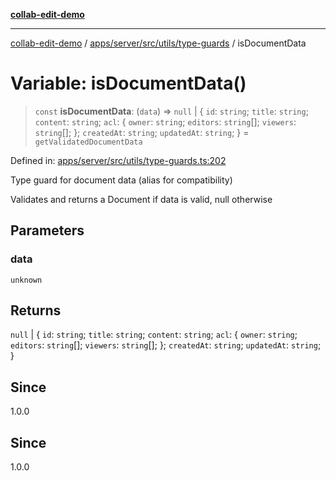 [**collab-edit-demo**](../../../../../../README.md)

***

[collab-edit-demo](../../../../../../README.md) / [apps/server/src/utils/type-guards](../README.md) / isDocumentData

# Variable: isDocumentData()

> `const` **isDocumentData**: (`data`) => `null` \| \{ `id`: `string`; `title`: `string`; `content`: `string`; `acl`: \{ `owner`: `string`; `editors`: `string`[]; `viewers`: `string`[]; \}; `createdAt`: `string`; `updatedAt`: `string`; \} = `getValidatedDocumentData`

Defined in: [apps/server/src/utils/type-guards.ts:202](https://github.com/austyle-io/pub-sub-demo/blob/00b2f1e9b947d5e964db5c3be9502513c4374263/apps/server/src/utils/type-guards.ts#L202)

Type guard for document data (alias for compatibility)

Validates and returns a Document if data is valid, null otherwise

## Parameters

### data

`unknown`

## Returns

`null` \| \{ `id`: `string`; `title`: `string`; `content`: `string`; `acl`: \{ `owner`: `string`; `editors`: `string`[]; `viewers`: `string`[]; \}; `createdAt`: `string`; `updatedAt`: `string`; \}

## Since

1.0.0

## Since

1.0.0
